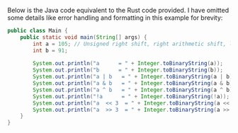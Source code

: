 Below is the Java code equivalent to the Rust code provided. I have omitted some details like error handling and formatting in this example for brevity:
```java
public class Main {
    public static void main(String[] args) {
        int a = 105; // Unsigned right shift, right arithmetic shift, left rotate, and right rotate are the same as signed shifts in Java.
        int b = 91;
        
        System.out.println("a      = " + Integer.toBinaryString(a));
        System.out.println("b      = " + Integer.toBinaryString(b));
        System.out.println("a | b   = " + Integer.toBinaryString(a | b));
        System.out.println("a & b   = " + Integer.toBinaryString(a & b));
        System.out.println("a ^ b   = " + Integer.toBinaryString(a ^ b));
        System.out.println("!a      = " + Integer.toBinaryString(!a)); // Notation for NOT operator is "~" in Java.
        System.out.println("a  << 3  = " + Integer.toBinaryString(a << 3));
        System.out.println("a  >> 3  = " + Integer.toBinaryString(a >> 3));
    }
}
```
